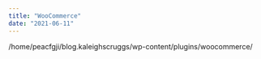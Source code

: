 ```yaml
---
title: "WooCommerce"
date: "2021-06-11"
---
```


/home/peacfgji/blog.kaleighscruggs/wp-content/plugins/woocommerce/
